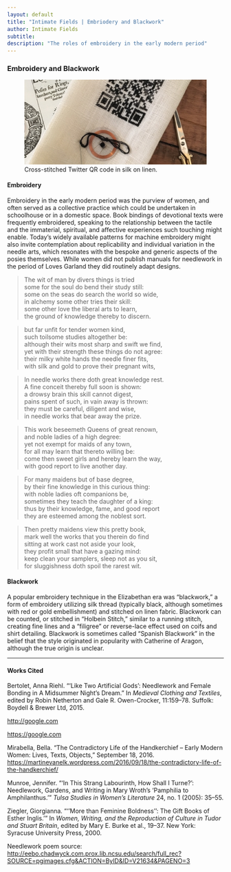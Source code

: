 ```yaml
---
layout: default
title: "Intimate Fields | Embriodery and Blackwork"
author: Intimate Fields
subtitle: 
description: "The roles of embroidery in the early modern period"
---
```

### Embroidery and Blackwork

<figure>
<img src="img/blackwork.jpg" class="img-responsive">
<figcaption>Cross-stitched Twitter QR code in silk on linen.</figcaption>
</figure>

#### Embroidery

Embroidery in the early modern period was the purview of women, and often served as a collective practice which could be undertaken in schoolhouse or in a domestic space. Book bindings of devotional texts were frequently embroidered, speaking to the relationship between the tactile and the immaterial, spiritual, and affective experiences such touching  might enable. Today’s widely available patterns for machine embroidery might also invite contemplation about replicability and individual variation in the needle arts, which resonates with the bespoke and generic aspects of the posies themselves. While women did not publish manuals for needlework in the period of Loves Garland they did routinely adapt designs.

>The wit of man by divers things is tried  
>some for the soul do bend their study still:  
>some on the seas do search the world so wide,  
>in alchemy some other tries their skill:  
>some other love the liberal arts to learn,  
>the ground of knowledge thereby to discern.

>but far unfit for tender women kind,  
>such toilsome studies altogether be:  
>although their wits most sharp and swift we find,  
>yet with their strength these things do not agree:  
>their milky white hands the needle finer fits,  
>with silk and gold to prove their pregnant wits,

>In needle works there doth great knowledge rest.  
>A fine conceit thereby full soon is shown:  
>a drowsy brain this skill cannot digest,  
>pains spent of such, in vain away is thrown:  
>they must be careful, diligent and wise,  
>in needle works that bear away the prize.

>This work beseemeth Queens of great renown,  
>and noble ladies of a high degree:  
>yet not exempt for maids of any town,  
>for all may learn that thereto willing be:  
>come then sweet girls and hereby learn the way,  
>with good report to live another day.

>For many maidens but of base degree,  
>by their fine knowledge in this curious thing:  
>with noble ladies oft companions be,  
>sometimes they teach the daughter of a king:  
>thus by their knowledge, fame, and good report  
>they are esteemed among the noblest sort.

>Then pretty maidens view this pretty book,  
>mark well the works that you therein do find  
>sitting at work cast not aside your look,  
>they profit small that have a gazing mind:  
>keep clean your samplers, sleep not as you sit,  
>for sluggishness doth spoil the rarest wit.

#### Blackwork

A popular embroidery technique in the Elizabethan era was “blackwork,” a form of embroidery utilizing silk thread (typically black, although sometimes with red or gold embellishment) and stitched on linen fabric. Blackwork can be counted, or stitched in “Holbein Stitch,” similar to a running stitch, creating fine lines and a “filigree” or reverse-lace effect used on coifs and shirt detailing. Blackwork is sometimes called “Spanish Blackwork” in the belief that the style originated in popularity with Catherine of Aragon, although the true origin is unclear.

***

#### Works Cited

Bertolet, Anna Riehl. “‘Like Two Artificial Gods’: Needlework and Female Bonding in A Midsummer Night’s Dream.” In *Medieval Clothing and Textiles*, edited by Robin Netherton and Gale R. Owen-Crocker, 11:159–78. Suffolk: Boydell & Brewer Ltd, 2015.

http://google.com

https://google.com

Mirabella, Bella. “The Contradictory Life of the Handkerchief – Early Modern Women: Lives, Texts, Objects,” September 18, 2016. https://martinevanelk.wordpress.com/2016/09/18/the-contradictory-life-of-the-handkerchief/

Munroe, Jennifer. “‘In This Strang Labourinth, How Shall I Turne?’: Needlework, Gardens, and Writing in Mary Wroth’s ‘Pamphilia to Amphilanthus.’” *Tulsa Studies in Women’s Literature* 24, no. 1 (2005): 35–55.

Ziegler, Giorgianna. “‘’More than Feminine Boldness’’: The Gift Books of Esther Inglis.’” In *Women, Writing, and the Reproduction of Culture in Tudor and Stuart Britain*, edited by Mary E. Burke et al., 19–37. New York: Syracuse University Press, 2000.

Needlework poem source: http://eebo.chadwyck.com.prox.lib.ncsu.edu/search/full_rec?SOURCE=pgimages.cfg&ACTION=ByID&ID=V21634&PAGENO=3
